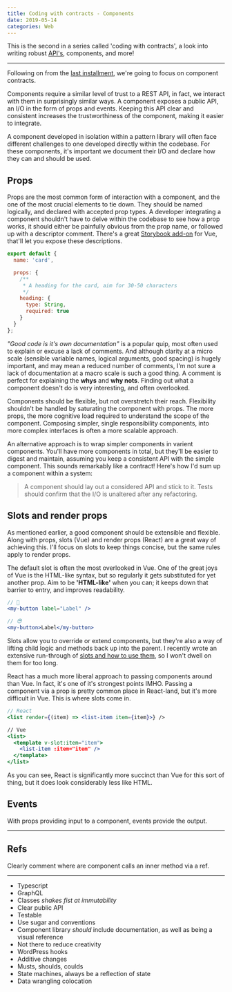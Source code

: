 ```yaml
---
title: Coding with contracts - Components
date: 2019-05-14
categories: Web
---
```


This is the second in a series called 'coding with contracts', a look into writing robust [API's](/blog/coding-with-contracts-api), components, and more!

---

Following on from the [last installment](/blog/coding-with-contracts-api/), we're going to focus on component contracts.

Components require a similar level of trust to a REST API, in fact, we interact with them in surprisingly similar ways. A component exposes a public API, an I/O in the form of props and events. Keeping this API clear and consistent increases the trustworthiness of the component, making it easier to integrate.

A component developed in isolation within a pattern library will often face different challenges to one developed directly within the codebase. For these components, it's important we document their I/O and declare how they can and should be used.

## Props

Props are the most common form of interaction with a component, and the one of the most crucial elements to tie down. They should be named logically, and declared with accepted prop types. A developer integrating a component shouldn't have to delve within the codebase to see how a prop works, it should either be painfully obvious from the prop name, or followed up with a descriptor comment. There's a great [Storybook add-on](https://github.com/pocka/storybook-addon-vue-info) for Vue, that'll let you expose these descriptions.

```js
export default {
  name: 'card',

  props: {
    /**
     * A heading for the card, aim for 30-50 characters
     */
    heading: {
      type: String,
      required: true
    }
  }
};
```

_"Good code is it's own documentation"_ is a popular quip, most often used to explain or excuse a lack of comments. And although clarity at a micro scale (sensible variable names, logical arguments, good spacing) is hugely important, and may mean a reduced number of comments, I'm not sure a lack of documentation at a macro scale is such a good thing. A comment is perfect for explaining the **whys** and **why nots**. Finding out what a component doesn't do is very interesting, and often overlooked.

Components should be flexible, but not overstretch their reach. Flexibility shouldn't be handled by saturating the component with props. The more props, the more cognitive load required to understand the scope of the component. Composing simpler, single responsibility components, into more complex interfaces is often a more scalable approach.

An alternative approach is to wrap simpler components in varient components. You'll have more components in total, but they'll be easier to digest and maintain, assuming you keep a consistent API with the simple component. This sounds remarkably like a contract! Here's how I'd sum up a component within a system:

> A component should lay out a considered API and stick to it. Tests should confirm that the I/O is unaltered after any refactoring.

## Slots and render props

As mentioned earlier, a good component should be extensible and flexible. Along with props, slots (Vue) and render props (React) are a great way of achieving this. I'll focus on slots to keep things concise, but the same rules apply to render props.

The default slot is often the most overlooked in Vue. One of the great joys of Vue is the HTML-like syntax, but so regularly it gets substituted for yet another prop. Aim to be **'HTML-like'** when you can; it keeps down that barrier to entry, and improves readability.

```jsx
// 🤔
<my-button label="Label" />

// 😎
<my-button>Label</my-button>
```

Slots allow you to override or extend components, but they're also a way of lifting child logic and methods back up into the parent. I recently wrote an extensive run-through of [slots and how to use them](/blog/dynamic-scoped-slots-in-vue-js/), so I won't dwell on them for too long.

React has a much more liberal approach to passing components around than Vue. In fact, it's one of it's strongest points IMHO. Passing a component via a prop is pretty common place in React-land, but it's more difficult in Vue. This is where slots come in.

```jsx
// React
<list render={(item) => <list-item item={item}>} />

// Vue
<list>
  <template v-slot:item="item">
    <list-item :item="item" />
  </template>
</list>
```

As you can see, React is significantly more succinct than Vue for this sort of thing, but it does look considerably less like HTML.

## Events

With props providing input to a component, events provide the output.

---

## Refs

Clearly comment where are component calls an inner method via a ref.

---

- Typescript
- GraphQL
- Classes _shakes fist at immutability_
- Clear public API
- Testable
- Use sugar and conventions
- Component library _should_ include documentation, as well as being a visual reference
- Not there to reduce creativity
- WordPress hooks
- Additive changes
- Musts, shoulds, coulds
- State machines, always be a reflection of state
- Data wrangling colocation
